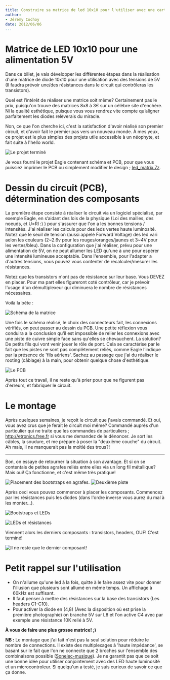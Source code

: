 ```yaml
---
title: Construire sa matrice de led 10x10 pour l'utiliser avec une carte Arduino.
author:
- Jérémy Cochoy
date: 2012/06/06
...
```


Matrice de LED 10x10 pour une alimentation 5V
=============================================

Dans ce billet, je vais développer les différentes étapes dans la réalisation d'une matrice de diode 10x10 pour une utilisation avec des tensions de 5V (Il faudra prévoir une/des résistances dans le circuit qui contrôleras les transistors).

Quel est l’intérêt de réaliser une matrice soit même?
Certainement pas le prix, puisqu'on trouve des matrices 8x8 à 3€ sur un célèbre site d'enchère.
Ni la qualité esthétique, puisque vous vous rendrez vite compte qu’aligner parfaitement les diodes relèverais du miracle.

Non, ce que l'on cherche ici, c'est la satisfaction d'avoir réalisé son premier circuit, et d'avoir fait le premier pas vers un nouveau monde. À mes yeux, ce projet est le plus simples des projets utile accessible à un néophyte, et fait suite à l'hello world.

![Le projet terminé](data/led_matrix.png)


Je vous fourni le projet Eagle contenant schéma et PCB, pour que vous puissiez imprimer le PCB ou simplement modifier le design ; [led_matrix.7z](data/led_matrix.7z).


Dessin du circuit (PCB), détermination des composants
=====================================================

La première étape consiste à réaliser le circuit via un logiciel spécialisé, par exemple Eagle, en s’aidant des lois de la physique (Loi des mailles, des noeuds, et U=RI :) ) pour s'assurer que l'on a les bonnes tensions / intensités. J'ai réaliser les calculs pour des leds vertes haute luminosité. Notez que le seuil de tension (aussi appelé Forward Voltage) des led vari aelon les couleurs (2~2.6v pour les rouges/oranges/jaunes et 3~4V pour les vertes/bleu). Dans la configuration que j'ai réaliser, prévu pour une alimentation de 5V, on ne peut allumer les LED qu'une à une pour espérer une intensité lumineuse acceptable. Dans l'ensemble, pour l'adapter a d'autres tensions, vous pouvez vous contenter de recalculer/mesurer les résistances.

Notez que les transistors n'ont pas de résistance sur leur base. Vous DEVEZ en placer. Pour ma part elles figureront coté contrôleur, car je prévoir l'usage d'un démultiplexeur qui diminuera le nombre de résistances nécessaires.

Voilà la bête :

![Schéma de la matrice](data/led_matrix_sch.png)

Une fois le schéma réalisé, le choix des connecteurs fait, les connexions vérifiés, on peut passer au dessin du PCB. Une petite réflexion vous conduira a la conclusion qu'il est impossible de relier les connexions avec une piste de cuivre simple face sans qu'elles se chevauchent. La solution? De petits fils qui vont venir jouer le rôle de pont. Cela se caractérise par le fait que les pistes ne sont pas complètement reliés, comme Eagle l’indique par la présence de 'fils aériens'. Sachez au passage que j'ai du réaliser le rooting (câblage) à la main, pour obtenir quelque chose d'esthétique.

![Le PCB](data/led_matrix_pcb.png)

Après tout ce travail, il ne reste qu'à prier pour que ne figurent pas d'erreurs, et fabriquer le circuit.

Le montage
==========

Après quelques semaines, je reçoit le circuit que j'avais commandé. Et oui, vous avez crus que je ferait le circuit moi même? Commandé auprès d'un particulier qui ne traite que les commandes de particuliers ; <http://etronics.free.fr> si vous me demandez de le dénoncer. Je sort les câbles, la soudure, et me prépare à poser la "deuxième couche" du circuit. Ah mais, il ne manquerait pas la moitié des trous?!

--------------------------------------------------------------------------------

Bon, on essaye de retourner la situation à son avantage. Et si on se contentais de petites agrafes reliés entre elles via un long fil métallique? Mais oui! Ça fonctionne, et c'est même très pratique!

![Placement des bootstraps en agrafes.](data/led_matrix_01.png)
![Deuxième piste](data/led_matrix_01.png)

Après ceci vous pouvez commencer à placer les composants. Commencez par les résistances puis les diodes (dans l'ordre inverse vous aurez du mal à les monter...).

![Bootstraps et LEDs](data/led_matrix_02.png)

![LEDs et résistances](data/led_matrix_03.png)

Viennent alors les derniers composants : transistors, headers, OUF!
C'est terminé!

![Il ne reste que le dernier composant!](data/led_matrix_04.png)


Petit rappel sur l'utilisation
==============================

 -  On n'allume qu'une led à la fois, quitte à le faire assez vite pour donner
    l'illusion que plusieurs sont allumé en même temps. Un affichage à 60kHz est suffisant.
 -  Il faut penser à mettre des résistances sur la base des transistors
    (Les headers C1-C10).
 -  Pour activer la diode en (4,8) (Avec la disposition où est prise la
    première photographie) on branche 5V sur L8 et l'on active C4 avec par
	exemple une résistance 10K relié à 5V.


__À vous de faire une plus grosse matrice! ;)__

__NB :__ Le montage que j'ai fait n'est pas la seul solution pour réduire le nombre
de connections. Il existe des multiplexages à 'haute impédance', se basant sur
le fait que l'on ne connecte que 2 broches sur l'ensemble des combinaisons
possible ([Sonelec-musique](http://www.sonelec-musique.com/electronique_bases_affichage_multiplexage.html)).
Je ne garantit pas que ce soit une bonne idée pour utiliser conjointement avec
des LED haute luminosité et un microcontroleur. Si quelqu'un a testé, je suis
curieux de savoir ce que ça donne.
